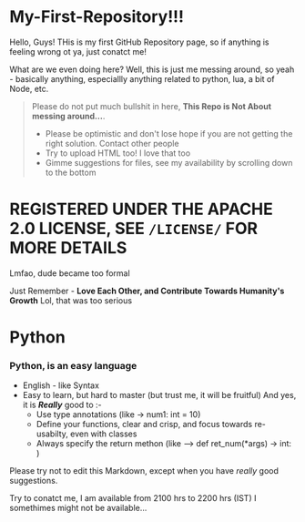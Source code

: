 # My-First-Repository!!!

Hello, Guys! THis is my first GitHub Repository page, so if anything is feeling wrong ot ya, just conatct me!

What are we even doing here? Well, this is just me messing around, so yeah - basically anything, especiallly anything related to python, lua, a bit of Node, etc.

> Please do not put much bullshit in here, **This Repo is Not About messing around...**.
> - Please be optimistic and don't lose hope if you are not getting the right solution. Contact other people
> - Try to upload HTML too! I love that too
> - Gimme suggestions for files, see my availability by scrolling down to the bottom

# REGISTERED UNDER THE APACHE 2.0 LICENSE, SEE `/LICENSE/` FOR MORE DETAILS

Lmfao, dude became too formal

Just Remember - **Love Each Other, and Contribute Towards Humanity's Growth**
Lol, that was too serious

# Python
### Python, is an easy language
- English - like Syntax
- Easy to learn, but hard to master (but trust me, it will be fruitful)
  And yes, it is ***Really*** good to :-
  - Use type annotations (like -> num1: int = 10)
  - Define your functions, clear and crisp, and focus towards re-usabilty, even with classes
  - Always specify the return methon (like --> def ret_num(*args) -> int: )

Please try not to edit this Markdown, except when you have *really* good suggestions.

Try to conatct me, I am available from 2100 hrs to 2200 hrs (IST)
I somethimes might not be available... 
